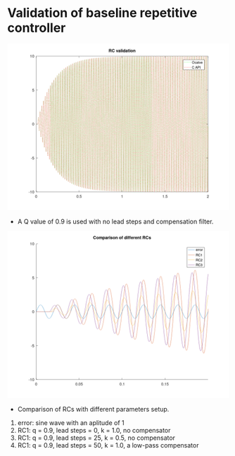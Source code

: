 # Validation of baseline repetitive controller

![Validation of baseline RC](rc_validation.png)

- A Q value of 0.9 is used with no lead steps and compensation filter.

![Comparison of different RCs](rc_comparison.png)

- Comparison of RCs with different parameters setup.

1. error: sine wave with an aplitude of 1
2. RC1: q = 0.9, lead steps = 0, k = 1.0, no compensator
3. RC1: q = 0.9, lead steps = 25, k = 0.5, no compensator
4. RC1: q = 0.9, lead steps = 50, k = 1.0, a low-pass compensator
